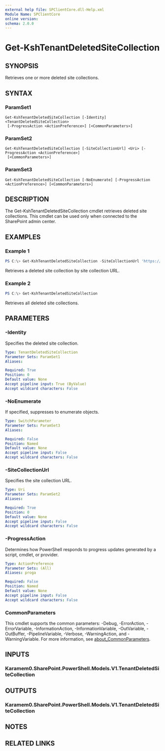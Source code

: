 ```yaml
---
external help file: SPClientCore.dll-Help.xml
Module Name: SPClientCore
online version:
schema: 2.0.0
---
```


# Get-KshTenantDeletedSiteCollection

## SYNOPSIS
Retrieves one or more deleted site collections.

## SYNTAX

### ParamSet1
```
Get-KshTenantDeletedSiteCollection [-Identity] <TenantDeletedSiteCollection>
 [-ProgressAction <ActionPreference>] [<CommonParameters>]
```

### ParamSet2
```
Get-KshTenantDeletedSiteCollection [-SiteCollectionUrl] <Uri> [-ProgressAction <ActionPreference>]
 [<CommonParameters>]
```

### ParamSet3
```
Get-KshTenantDeletedSiteCollection [-NoEnumerate] [-ProgressAction <ActionPreference>] [<CommonParameters>]
```

## DESCRIPTION
The Get-KshTenantDeletedSiteCollection cmdlet retrieves deleted site collections. This cmdlet can be used only when connected to the SharePoint admin center.

## EXAMPLES

### Example 1
```powershell
PS C:\> Get-KshTenantDeletedSiteCollection -SiteCollectionUrl 'https://example.sharepoint.com/sites/hub'
```

Retrieves a deleted site collection by site collection URL.

### Example 2
```powershell
PS C:\> Get-KshTenantDeletedSiteCollection
```

Retrieves all deleted site collections.

## PARAMETERS

### -Identity
Specifies the deleted site collection.

```yaml
Type: TenantDeletedSiteCollection
Parameter Sets: ParamSet1
Aliases:

Required: True
Position: 0
Default value: None
Accept pipeline input: True (ByValue)
Accept wildcard characters: False
```

### -NoEnumerate
If specified, suppresses to enumerate objects.

```yaml
Type: SwitchParameter
Parameter Sets: ParamSet3
Aliases:

Required: False
Position: Named
Default value: None
Accept pipeline input: False
Accept wildcard characters: False
```

### -SiteCollectionUrl
Specifies the site collection URL.

```yaml
Type: Uri
Parameter Sets: ParamSet2
Aliases:

Required: True
Position: 0
Default value: None
Accept pipeline input: False
Accept wildcard characters: False
```

### -ProgressAction
Determines how PowerShell responds to progress updates generated by a script, cmdlet, or provider.

```yaml
Type: ActionPreference
Parameter Sets: (All)
Aliases: proga

Required: False
Position: Named
Default value: None
Accept pipeline input: False
Accept wildcard characters: False
```

### CommonParameters
This cmdlet supports the common parameters: -Debug, -ErrorAction, -ErrorVariable, -InformationAction, -InformationVariable, -OutVariable, -OutBuffer, -PipelineVariable, -Verbose, -WarningAction, and -WarningVariable. For more information, see [about_CommonParameters](http://go.microsoft.com/fwlink/?LinkID=113216).

## INPUTS

### Karamem0.SharePoint.PowerShell.Models.V1.TenantDeletedSiteCollection

## OUTPUTS

### Karamem0.SharePoint.PowerShell.Models.V1.TenantDeletedSiteCollection

## NOTES

## RELATED LINKS

